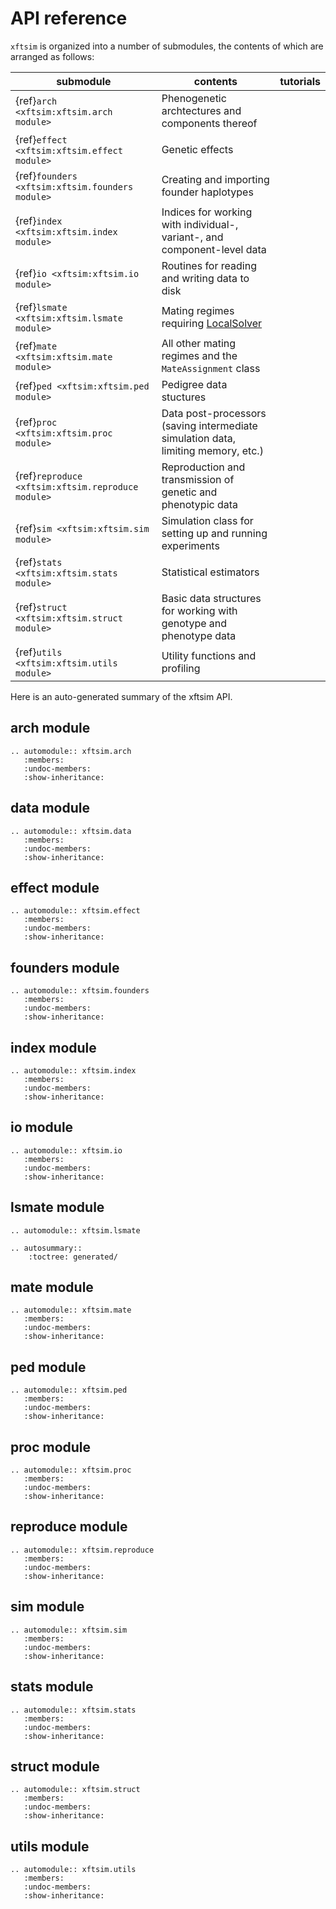 

# API reference


`xftsim` is organized into a number of submodules, the contents of which are arranged as follows:



|                     submodule                     |                                      contents                                     | tutorials |
| ------------------------------------------------- | --------------------------------------------------------------------------------- | --------- |
| {ref}`arch <xftsim:xftsim.arch module>`           | Phenogenetic archtectures and components thereof                                  |           |
| {ref}`effect <xftsim:xftsim.effect module>`       | Genetic effects                                                                   |           |
| {ref}`founders <xftsim:xftsim.founders module>`   | Creating and importing founder haplotypes                                         |           |
| {ref}`index <xftsim:xftsim.index module>`         | Indices for working with individual-, variant-, and component-level data          |           |
| {ref}`io <xftsim:xftsim.io module>`               | Routines for reading and writing data to disk                                     |           |
| {ref}`lsmate <xftsim:xftsim.lsmate module>`       | Mating regimes requiring [LocalSolver](https://www.localsolver.com/)              |           |
| {ref}`mate <xftsim:xftsim.mate module>`           | All other mating regimes and the `MateAssignment` class                           |           |
| {ref}`ped <xftsim:xftsim.ped module>`             | Pedigree data stuctures                                                           |           |
| {ref}`proc <xftsim:xftsim.proc module>`           | Data post-processors (saving intermediate simulation data, limiting memory, etc.) |           |
| {ref}`reproduce <xftsim:xftsim.reproduce module>` | Reproduction and transmission of genetic and phenotypic data                      |           |
| {ref}`sim <xftsim:xftsim.sim module>`             | Simulation class for setting up and running experiments                           |           |
| {ref}`stats <xftsim:xftsim.stats module>`         | Statistical estimators                                                            |           |
| {ref}`struct <xftsim:xftsim.struct module>`       | Basic data structures for working with genotype and phenotype data                |           |
| {ref}`utils <xftsim:xftsim.utils module>`         | Utility functions and profiling                                                   |           |


Here is an auto-generated summary of the xftsim API.

## arch module

```{eval-rst}
.. automodule:: xftsim.arch
   :members:
   :undoc-members:
   :show-inheritance:
```

## data module

```{eval-rst}
.. automodule:: xftsim.data
   :members:
   :undoc-members:
   :show-inheritance:
```

## effect module

```{eval-rst}
.. automodule:: xftsim.effect
   :members:
   :undoc-members:
   :show-inheritance:
```

## founders module

```{eval-rst}
.. automodule:: xftsim.founders
   :members:
   :undoc-members:
   :show-inheritance:
```

## index module

```{eval-rst}
.. automodule:: xftsim.index
   :members:
   :undoc-members:
   :show-inheritance:
```

## io module

```{eval-rst}
.. automodule:: xftsim.io
   :members:
   :undoc-members:
   :show-inheritance:
```

## lsmate module

```{eval-rst}
.. automodule:: xftsim.lsmate
```

```{eval-rst}
.. autosummary::
    :toctree: generated/

```

## mate module

```{eval-rst}
.. automodule:: xftsim.mate
   :members:
   :undoc-members:
   :show-inheritance:
```

## ped module

```{eval-rst}
.. automodule:: xftsim.ped
   :members:
   :undoc-members:
   :show-inheritance:
```

## proc module

```{eval-rst}
.. automodule:: xftsim.proc
   :members:
   :undoc-members:
   :show-inheritance:
```

## reproduce module

```{eval-rst}
.. automodule:: xftsim.reproduce
   :members:
   :undoc-members:
   :show-inheritance:
```

## sim module

```{eval-rst}
.. automodule:: xftsim.sim
   :members:
   :undoc-members:
   :show-inheritance:
```

## stats module

```{eval-rst}
.. automodule:: xftsim.stats
   :members:
   :undoc-members:
   :show-inheritance:
```

## struct module

```{eval-rst}
.. automodule:: xftsim.struct
   :members:
   :undoc-members:
   :show-inheritance:
```

## utils module

```{eval-rst}
.. automodule:: xftsim.utils
   :members:
   :undoc-members:
   :show-inheritance:
```
